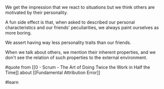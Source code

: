 We get the impression that we react to situations but we think others are motivated by their personality.

A fun side effect is that, when asked to described our personal characteristics and our friends' peculiarities, we always paint ourselves as more boring.

We assert having way less personality traits than our friends.

When we talk about others, we mention their inherent properties, and we don't see the relation of such properties to the external environment.

#quote from [[0 - Scrum - The Art of Doing Twice the Work in Half the Time]] about [[Fundamental Attribution Error]]

#learn 